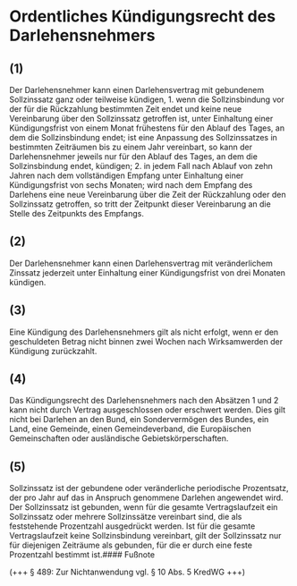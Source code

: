 # Ordentliches Kündigungsrecht des Darlehensnehmers



## (1)

 Der Darlehensnehmer kann einen Darlehensvertrag mit gebundenem Sollzinssatz ganz oder teilweise kündigen,  1.
 wenn die Sollzinsbindung vor der für die Rückzahlung bestimmten Zeit endet und keine neue Vereinbarung über den Sollzinssatz getroffen ist, unter Einhaltung einer Kündigungsfrist von einem Monat frühestens für den Ablauf des Tages, an dem die Sollzinsbindung endet; ist eine Anpassung des Sollzinssatzes in bestimmten Zeiträumen bis zu einem Jahr vereinbart, so kann der Darlehensnehmer jeweils nur für den Ablauf des Tages, an dem die Sollzinsbindung endet, kündigen;
 2.
 in jedem Fall nach Ablauf von zehn Jahren nach dem vollständigen Empfang unter Einhaltung einer Kündigungsfrist von sechs Monaten; wird nach dem Empfang des Darlehens eine neue Vereinbarung über die Zeit der Rückzahlung oder den Sollzinssatz getroffen, so tritt der Zeitpunkt dieser Vereinbarung an die Stelle des Zeitpunkts des Empfangs.


## (2)

 Der Darlehensnehmer kann einen Darlehensvertrag mit veränderlichem Zinssatz jederzeit unter Einhaltung einer Kündigungsfrist von drei Monaten kündigen.

## (3)

 Eine Kündigung des Darlehensnehmers gilt als nicht erfolgt, wenn er den geschuldeten Betrag nicht binnen zwei Wochen nach Wirksamwerden der Kündigung zurückzahlt.

## (4)

 Das Kündigungsrecht des Darlehensnehmers nach den Absätzen 1 und 2 kann nicht durch Vertrag ausgeschlossen oder erschwert werden. Dies gilt nicht bei Darlehen an den Bund, ein Sondervermögen des Bundes, ein Land, eine Gemeinde, einen Gemeindeverband, die Europäischen Gemeinschaften oder ausländische Gebietskörperschaften.

## (5)

 Sollzinssatz ist der gebundene oder veränderliche periodische Prozentsatz, der pro Jahr auf das in Anspruch genommene Darlehen angewendet wird. Der Sollzinssatz ist gebunden, wenn für die gesamte Vertragslaufzeit ein Sollzinssatz oder mehrere Sollzinssätze vereinbart sind, die als feststehende Prozentzahl ausgedrückt werden. Ist für die gesamte Vertragslaufzeit keine Sollzinsbindung vereinbart, gilt der Sollzinssatz nur für diejenigen Zeiträume als gebunden, für die er durch eine feste Prozentzahl bestimmt ist.#### Fußnote

(+++ § 489: Zur Nichtanwendung vgl. § 10 Abs. 5 KredWG +++) 


